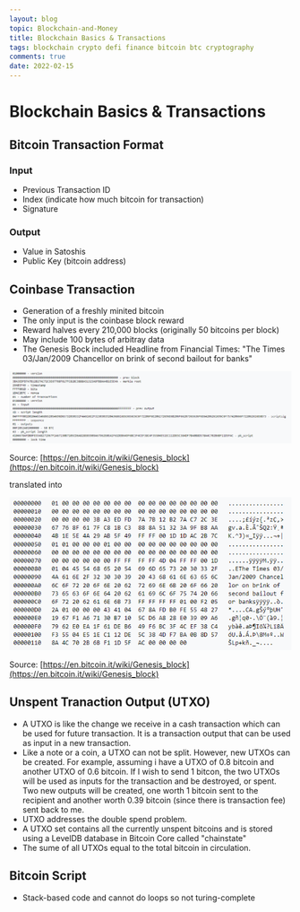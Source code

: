 ```yaml
---
layout: blog
topic: Blockchain-and-Money
title: Blockchain Basics & Transactions
tags: blockchain crypto defi finance bitcoin btc cryptography
comments: true
date: 2022-02-15
---
```


# Blockchain Basics & Transactions

## Bitcoin Transaction Format

### Input
*  Previous Transaction ID
*  Index (indicate how much bitcoin for transaction)
*  Signature

### Output
*  Value in Satoshis
*  Public Key (bitcoin address)


## Coinbase Transaction
*  Generation of a freshly minited bitcoin
*  The only input is the coinbase block reward
*  Reward halves every 210,000 blocks (originally 50 bitcoins per block)
*  May include 100 bytes of arbitray data
*  The Genesis Bock included Headline from Financial Times: "The Times 03/Jan/2009 Chancellor on brink of second bailout for banks"

![genesis-block](/assets/genesis-block.PNG)

Source: [https://en.bitcoin.it/wiki/Genesis_block](https://en.bitcoin.it/wiki/Genesis_block)

translated into 

![genesis-translated](/assets/genesis-translated.PNG)

Source: [https://en.bitcoin.it/wiki/Genesis_block](https://en.bitcoin.it/wiki/Genesis_block)

## Unspent Tranaction Output (UTXO) 
*  A UTXO is like the change we receive in a cash transaction which can be used for future transaction. It is a transaction output that can be used as input in a new transaction.
*  Like a note or a coin, a UTXO can not be split. However, new UTXOs can be created. For example, assuming i have a UTXO of 0.8 bitcoin and another UTXO of 0.6 bitcoin. If I wish to send 1 bitcon, the two UTXOs will be used as inputs for the transaction and be destroyed, or spent. Two new outputs will be created, one worth 1 bitcoin sent to the recipient and another worth 0.39 bitcoin (since there is transaction fee) sent back to me. 
*  UTXO addresses the double spend problem. 
*  A UTXO set contains all the currently unspent bitcoins and is stored using a LevelDB database in Bitcoin Core called "chainstate"
*  The sume of all UTXOs equal to the total bitcoin in circulation.

## Bitcoin Script
*  Stack-based code and cannot do loops so not turing-complete

